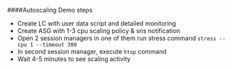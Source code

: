 ####Autoscaling Demo steps

* Create LC with user data script and detailed monitoring
* Create ASG with 1-3 cpu scaling policy & sns notification
* Open 2 session managers in one of them run stress command
   `stress --cpu 1 --timeout 300`
* In second session manager, execute `htop` command
* Wait 4-5 minutes to see scaling activity
